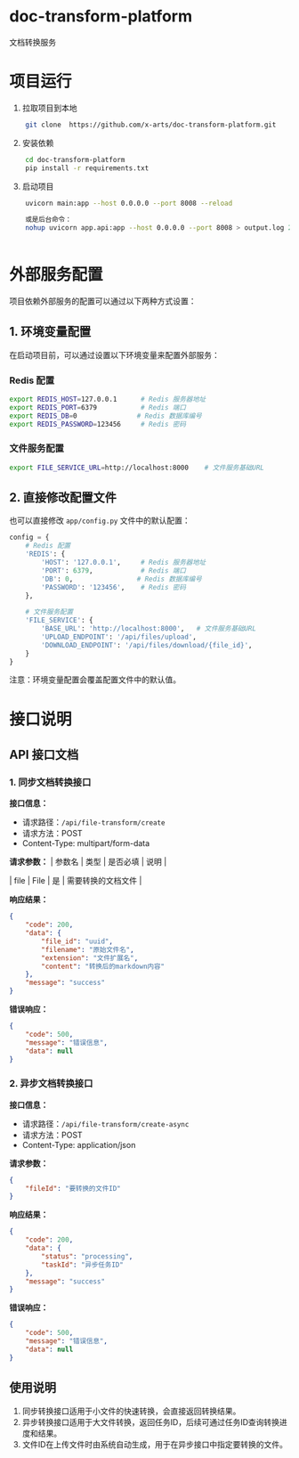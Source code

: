 # doc-transform-platform
文档转换服务

# 项目运行
1.  拉取项目到本地
```bash
    git clone  https://github.com/x-arts/doc-transform-platform.git
```

2. 安装依赖
```bash
    cd doc-transform-platform
    pip install -r requirements.txt
```
3. 启动项目
```bash
    uvicorn main:app --host 0.0.0.0 --port 8008 --reload
    
    或是后台命令：
    nohup uvicorn app.api:app --host 0.0.0.0 --port 8008 > output.log 2>&1 &
   
```

# 外部服务配置

项目依赖外部服务的配置可以通过以下两种方式设置：

## 1. 环境变量配置

在启动项目前，可以通过设置以下环境变量来配置外部服务：

### Redis 配置
```bash
export REDIS_HOST=127.0.0.1      # Redis 服务器地址
export REDIS_PORT=6379           # Redis 端口
export REDIS_DB=0               # Redis 数据库编号
export REDIS_PASSWORD=123456     # Redis 密码
```

### 文件服务配置
```bash
export FILE_SERVICE_URL=http://localhost:8000    # 文件服务基础URL
```

## 2. 直接修改配置文件

也可以直接修改 `app/config.py` 文件中的默认配置：

```python
config = {
    # Redis 配置
    'REDIS': {
        'HOST': '127.0.0.1',     # Redis 服务器地址
        'PORT': 6379,            # Redis 端口
        'DB': 0,                # Redis 数据库编号
        'PASSWORD': '123456',    # Redis 密码
    },
    
    # 文件服务配置
    'FILE_SERVICE': {
        'BASE_URL': 'http://localhost:8000',   # 文件服务基础URL
        'UPLOAD_ENDPOINT': '/api/files/upload',
        'DOWNLOAD_ENDPOINT': '/api/files/download/{file_id}',
    }
}
```

注意：环境变量配置会覆盖配置文件中的默认值。

# 接口说明
## API 接口文档

### 1. 同步文档转换接口

**接口信息：**
- 请求路径：`/api/file-transform/create`
- 请求方法：POST
- Content-Type: multipart/form-data

**请求参数：**
| 参数名 | 类型 | 是否必填 | 说明 |

| file   | File | 是   | 需要转换的文档文件 |

**响应结果：**
```json
{
    "code": 200,
    "data": {
        "file_id": "uuid",
        "filename": "原始文件名",
        "extension": "文件扩展名",
        "content": "转换后的markdown内容"
    },
    "message": "success"
}
```

**错误响应：**
```json
{
    "code": 500,
    "message": "错误信息",
    "data": null
}
```

### 2. 异步文档转换接口

**接口信息：**
- 请求路径：`/api/file-transform/create-async`
- 请求方法：POST
- Content-Type: application/json

**请求参数：**
```json
{
    "fileId": "要转换的文件ID"
}
```

**响应结果：**
```json
{
    "code": 200,
    "data": {
        "status": "processing",
        "taskId": "异步任务ID"
    },
    "message": "success"
}
```

**错误响应：**
```json
{
    "code": 500,
    "message": "错误信息",
    "data": null
}
```

## 使用说明

1. 同步转换接口适用于小文件的快速转换，会直接返回转换结果。
2. 异步转换接口适用于大文件转换，返回任务ID，后续可通过任务ID查询转换进度和结果。
3. 文件ID在上传文件时由系统自动生成，用于在异步接口中指定要转换的文件。

